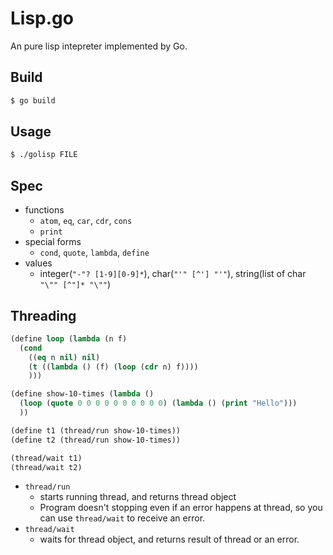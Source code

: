 # Lisp.go

An pure lisp intepreter implemented by Go.

## Build

```sh
$ go build
```

## Usage

```sh
$ ./golisp FILE
```

## Spec

* functions
  * `atom`, `eq`, `car`, `cdr`, `cons`
  * `print`
* special forms
  * `cond`, `quote`, `lambda`, `define`
* values
  * integer(`"-"? [1-9][0-9]*`), char(`"'" [^'] "'"`), string(list of char `"\"" [^"]* "\""`)

## Threading

```lisp
(define loop (lambda (n f)
  (cond
    ((eq n nil) nil)
    (t ((lambda () (f) (loop (cdr n) f))))
    )))

(define show-10-times (lambda ()
  (loop (quote 0 0 0 0 0 0 0 0 0 0) (lambda () (print "Hello")))
  ))

(define t1 (thread/run show-10-times))
(define t2 (thread/run show-10-times))

(thread/wait t1)
(thread/wait t2)
```

* `thread/run`
  * starts running thread, and returns thread object
  * Program doesn't stopping even if an error happens at thread, so you can use `thread/wait` to receive an error.
* `thread/wait`
  * waits for thread object, and returns result of thread or an error.
